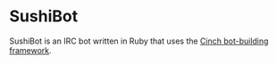 # SushiBot

SushiBot is an IRC bot written in Ruby that uses the [Cinch bot-building framework](https://github.com/cinchrb/cinch).
